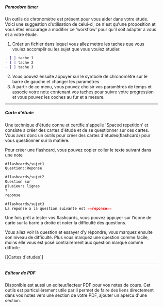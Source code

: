 ##### Pomodoro timer

Un outils de chronomètre est présent pour vous aider dans votre étude. Voici une suggestion d'utilisation de celui-ci, ce n'est qu'une proposition et vous êtes encourage a modifier ce 'workflow' pour qu'il soit adapter a vous et a votre étude.

1. Créer un fichier dans lequel vous allez mettre les taches que vous voulez accomplir ou les sujet que vous voulez étudier. 

```markdown
- [ ] tache 1
- [ ] tache 2
- [ ] tache 3
```

2. Vous pouvez ensuite appuyer sur le symbole de chronomètre sur le barre de gauche et changer les paramètres
3. A partir de ce menu, vous pouvez choisir vos paramètres de temps et associe votre note contenant vos taches pour suivre votre progression et vous pouvez les coches au fur et a mesure.

---

##### Carte d'étude

Une technique d'étude connu et certifie s'appelle 'Spaced repetition' et consiste a créer des cartes d'étude et de se questionner sur ces cartes. Vous avez donc un outils pour créer des cartes d'études(flashcard) pour vous questionner sur la matière.

Pour créer une flashcard, vous pouvez copier coller le texte suivant dans une note

```markdown
#flashcards/sujet1
Question::Reponse

#flashcards/sujet2
Question sur
plusieurs lignes
?
reponse

#flashcards/sujet3
La reponse a la question suivante est ==reponse==
```

Une fois prêt a tester vos flashcards, vous pouvez appuyer sur l'icone de carte sur la barre a droite et noter la difficulté des questions. 

Vous allez voir la question et essayer d'y répondre, vous marquez ensuite son niveau de difficulté. Plus vous marquez une question comme facile, moins elle vous est posé contrairement aux question marqué comme difficile.

[[Cartes d'etudes]]

---

##### Editeur de PDF

Disponible est aussi un editeur/lecteur PDF pour vos notes de cours. Cet outils est particulièrement utile par il permet de faire des liens directement dans vos notes vers une section de votre PDF, ajouter un apercu d'une section.
